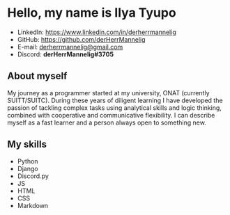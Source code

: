 # Hello, my name is Ilya Tyupo
- LinkedIn: <https://www.linkedin.com/in/derherrmannelig>
- GitHub: <https://github.com/derHerrMannelig>
- E-mail: <derherrmannelig@gmail.com>
- Discord: **derHerrMannelig#3705**
## About myself
My journey as a programmer started at my university, ONAT (currently SUITT/SUITC). During these years of diligent learning I have developed the passion of tackling complex tasks using analytical skills and logic thinking, combined with cooperative and communicative flexibility. I can describe myself as a fast learner and a person always open to something new.
## My skills
- Python
- Django
- Discord.py
- JS
- HTML
- CSS
- Markdown

